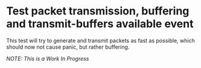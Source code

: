 # Test packet transmission, buffering and transmit-buffers available event

This test will try to generate and transmit packets as fast as possible, which should now not cause panic, but rather buffering.

*NOTE: This is a Work In Progress*

